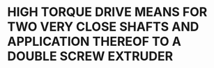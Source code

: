 # HIGH TORQUE DRIVE MEANS FOR TWO VERY CLOSE SHAFTS AND APPLICATION THEREOF TO A DOUBLE SCREW EXTRUDER